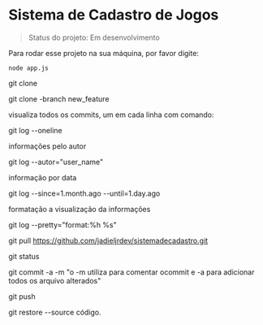 # Sistema de Cadastro de Jogos

>Status do projeto: Em desenvolvimento

Para rodar esse projeto na sua máquina, por favor digite:

```
node app.js
```
git clone <repositorio> <meu-projeto-clone>

git clone -branch new_feature <repositorio>

visualiza todos os commits, um em cada linha com comando: 

git log --oneline

  

informações pelo autor

git log --autor="user_name"

informação por data

git log --since=1.month.ago --until=1.day.ago

formatação a visualização da informações

git log --pretty="format:%h %s"

git pull https://github.com/jadieljrdev/sistemadecadastro.git

git status

git commit -a -m "o -m utiliza para comentar ocommit e -a para adicionar todos os arquivo alterados"

git push

git restore --source código.



